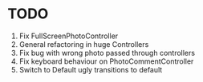 # TODO

1. Fix FullScreenPhotoController
2. General refactoring in huge Controllers 
3. Fix bug with wrong photo passed through controllers
4. Fix keyboard behaviour on PhotoCommentController
5. Switch to Default ugly transitions to default
